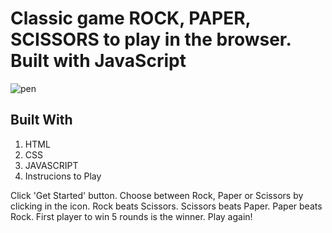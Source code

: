 # Classic game ROCK, PAPER, SCISSORS to play in the browser. Built with JavaScript
![pen](https://user-images.githubusercontent.com/88128089/164185172-4ae93c6b-471d-4358-b1cb-487b7b8ac404.png)

## Built With
1) HTML
2) CSS
3) JAVASCRIPT
4) Instrucions to Play

Click 'Get Started' button.
Choose between Rock, Paper or Scissors by clicking in the icon.
Rock beats Scissors.
Scissors beats Paper.
Paper beats Rock.
First player to win 5 rounds is the winner.
Play again!
